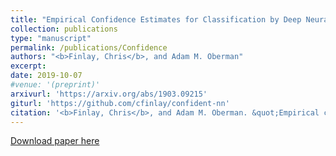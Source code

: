 ```yaml
---
title: "Empirical Confidence Estimates for Classification by Deep Neural Networks"
collection: publications
type: "manuscript"
permalink: /publications/Confidence
authors: "<b>Finlay, Chris</b>, and Adam M. Oberman"
excerpt: 
date: 2019-10-07
#venue: '(preprint)'
arxivurl: 'https://arxiv.org/abs/1903.09215'
giturl: 'https://github.com/cfinlay/confident-nn'
citation: '<b>Finlay, Chris</b>, and Adam M. Oberman. &quot;Empirical confidence estimates for classification by deep neural networks.&quot; <i>arXiv preprint arXiv:1903.09215</i> (2019).'
---
```


[Download paper here]({{site.url}}/files/publications/Confidence.pdf)
